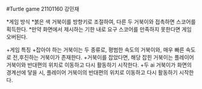 #Turtle game 21101160 강민재

*게임 방식
	*붉은 색 거북이를 방향키로 조절하여, 다른 두 거북이와 접촉하면 스코어를 획득한다.
	*만약 화면에서 제시하는 기한 내로 요구 스코어를 만족하지 못한다면 게임 오버된다.

+게임 특징
	+잡아야 하는 거북이는 두 종류로, 평범한 속도의 거북이와, 매우 빠른 속도로 전,후진하는 거북이가 존재한다.
	+거북이를 잡았다면, 해당 잡힌 거북이는 플레이어 거북이와 반대편의 위치로 이동하고 다시 활동하기 시작한다.
	+두 ai 거북이가 화면의 경계선에 닿을 시, 플레이어 거북이의 반대편의 위치로 이동하고 다시 활동하기 시작한다.

